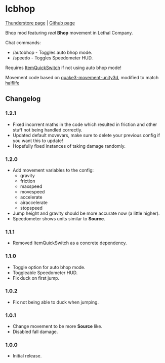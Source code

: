 # lcbhop
[Thunderstore page](https://thunderstore.io/c/lethal-company/p/Zyntex/Bhop_Mod) | [Github page](https://github.com/Zyntex1/lcbhop)

Bhop mod featuring *real* **Bhop** movement in Lethal Company.

Chat commands:
- /autobhop - Toggles auto bhop mode.
- /speedo - Toggles Speedometer HUD.

Requires [ItemQuickSwitch](https://thunderstore.io/c/lethal-company/p/vasanex/ItemQuickSwitch/) if not using auto bhop mode!

Movement code based on [quake3-movement-unity3d](https://github.com/WiggleWizard/quake3-movement-unity3d/tree/master), modified to match [halflife](https://github.com/ValveSoftware/halflife/blob/master/pm_shared/pm_shared.c)

## Changelog

### 1.2.1
- Fixed incorrent maths in the code which resulted in friction and other stuff not being handled correctly.
- Updated default movevars, make sure to delete your previous config if you want this to update!
- Hopefully fixed instances of taking damage randomly.

### 1.2.0
- Add movement variables to the config:
  - gravity
  - friction
  - maxspeed
  - movespeed
  - accelerate
  - airaccelerate
  - stopspeed
- Jump height and gravity should be more accurate now (a little higher).
- Speedometer shows units similar to **Source**.

### 1.1.1
- Removed ItemQuickSwitch as a concrete dependency.

### 1.1.0
- Toggle option for auto bhop mode.
- Toggleable Speedometer HUD.
- Fix duck on first jump.

### 1.0.2
- Fix not being able to duck when jumping.

### 1.0.1
- Change movement to be more **Source** like.
- Disabled fall damage.

### 1.0.0
- Initial release.
